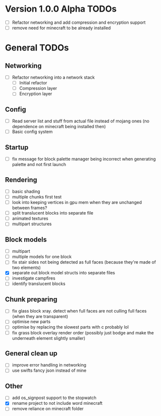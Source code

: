 # Version 1.0.0 Alpha TODOs

- [ ] Refactor networking and add compression and encryption support
- [ ] remove need for minecraft to be already installed

# General TODOs

## Networking

- [ ] Refactor networking into a network stack
  - [ ] Initial refactor
  - [ ] Compression layer
  - [ ] Encryption layer

## Config

- [ ] Read server list and stuff from actual file instead of mojang ones (no dependence on minecraft being installed then)
- [ ] Basic config system

## Startup

- [ ] fix message for block palette manager being incorrect when generating palette and not first launch

## Rendering

- [ ] basic shading
- [ ] multiple chunks first test
- [ ] look into keeping vertices in gpu mem when they are unchanged between frames?
- [ ] split translucent blocks into separate file
- [ ] animated textures
- [ ] multipart structures

## Block models

- [ ] multipart
- [ ] multiple models for one block
- [ ] fix stair sides not being detected as full faces (because they're made of two elements)
- [x] separate out block model structs into separate files
- [ ] investigate campfires
- [ ] identify translucent blocks

## Chunk preparing

- [ ] fix glass block xray. detect when full faces are not culling full faces (when they are transparent)
- [ ] optimise new parts
- [ ] optimise by replacing the slowest parts with c probably lol
- [ ] fix grass block overlay render order (possibly just bodge and make the underneath element slightly smaller)

## General clean up

- [ ] improve error handling in networking
- [ ] use swifts fancy json instead of mine

## Other

- [ ] add os_signpost support to the stopwatch
- [x] rename project to not include word minecraft
- [ ] remove reliance on minecraft folder
